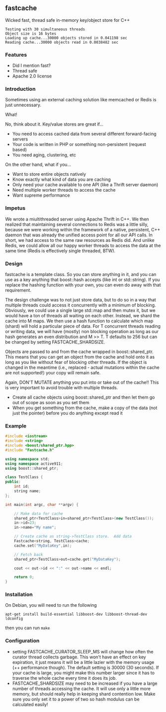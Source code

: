 ## fastcache

Wicked fast, thread safe in-memory key/object store for C++

```
Testing with 30 simultaneous threads
Object size is 16 bytes
Loading up cache...30000 objects stored in 0.041198 sec
Reading cache...30000 objects read in 0.0038482 sec
```

### Features

- Did I mention fast?
- Thread safe
- Apache 2.0 license

### Introduction

Sometimes using an external caching solution like memcached or Redis is just unnecessary. 

What!

No, think about it.  Key/value stores are great if...

- You need to access cached data from several different forward-facing servers
- Your code is written in PHP or something non-persistent (request based)
- You need aging, clustering, etc

On the other hand, what if you...

- Want to store entire objects natively
- Know exactly what kind of data you are caching
- Only need your cache available to one API (like a Thrift server daemon)
- Need multiple worker threads to access the cache
- Want supreme performance


### Impetus

We wrote a miultithreaded server using Apache Thrift in C++.  We then realized that maintaining several connections to Redis was a little silly, because we were working within the framework of a native, persistent, C++ daemon that was already the unified access point for all our API calls.  In short, we had access to the same raw resources as Redis did.  And unlike Redis, we could allow all our happy worker threads to access the data at the same time (Redis is effectively single threaded, BTW).


### Design

fastcache is a template class.  So you can store anything in it, and you can use as a key anything that boost::hash accepts (like int or std::string).  If you replace the hashing function with your own, you can even do away with that requirement.

The design challenge was to not just store data, but to do so in a way that multiple threads could access it concurrently with a minimum of blocking.  Obviously, we could use a single large std::map and then mutex it, but we would have a ton of threads all waiting on each other.  Instead, we shard the cache into M maps.  We then use a hash function to calculate which map (shard) will hold a particular piece of data.  For T concurrent threads reading or writing data, we will have (mostly) non blocking operation as long as our hash generates an even distribution and M >> T.  T defaults to 256 but can be changed by setting FASTCACHE_SHARDSIZE.

Objects are passed to and from the cache wrapped in boost::shared_ptr.  This means that you can get an object from the cache and hold onto it as long as you like without fear of blocking other threads.  If the object is changed in the meantime (i.e., replaced - actual mutations within the cache are not supported!) your copy will remain safe.

Again, DON'T MUTATE anything you put into or take out of the cache!! This is very important to avoid trouble with multiple threads.  
- Create all cache objects using boost::shared_ptr and then let them go out of scope as soon as you set them
- When you get something from the cache, make a copy of the data (not just the pointer) before you do anything except read it

### Example

```cpp
#include <iostream>
#include <string>
#include <boost/shared_ptr.hpp>
#include "Fastcache.h"

using namespace std;
using namespace active911;
using boost::shared_ptr;

class TestClass {
public:
	int id;
	string name;
};

int main(int argc, char **argv) {

	// Make data for cache
	shared_ptr<TestClass>in=shared_ptr<TestClass>(new TestClass());
	in->id=23;
	in->name="My name";

	// Create cache as string->TestClass store.  Add data
	Fastcache<string, TestClass>cache;
	cache.set("MyDataKey",in);

	// Fetch back
	shared_ptr<TestClass>out=cache.get("MyDataKey");

	cout << out->id << ":" << out->name << endl;

	return 0;
}
```

### Installation

On Debian, you will need to run the following 
```
apt-get install build-essential libboost-dev libboost-thread-dev
ldconfig
```
then you can run ```make```

### Configuration

- setting FASTCACHE_CURATOR_SLEEP_MS will change how often the curator thread collects garbage.  This won't have an effect on key expiration, it just means it will be a little lazier with the memory usage (++ performance though).  The default setting is 30000 (30 seconds).  If your cache is large, you might make this number larger since it has to traverse the whole cache every time it does its job.
- FASTCACHE_SHARDSIZE may need to be increased if you have a large number of threads accessing the cache.  It will use only a little more memory, but should really help in keeping shard contention low.  Make sure you only set it to a power of two so hash modulus can be calculated easily!





